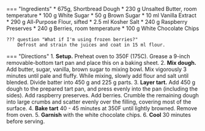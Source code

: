 === "Ingredients"
    * 675g, Shortbread Dough
        * 230 g Unsalted Butter, room temperature
        * 100 g White Sugar
        * 50 g Brown Sugar
        * 10 ml Vanilla Extract
        * 290 g All-Purpose Flour, sifted
        * 2.5 ml Kosher Salt
    * 240 g Raspberry Preserves
    * 240 g Berries, room temperature
    * 100 g White Chocolate Chips

    ??? question "What if I'm using frozen berries?"
        Defrost and strain the juices and coat in 15 ml flour.

=== "Directions"
    1. **Setup.** Preheat oven to 350F (175C). Grease a 9-inch removable-bottom tart pan and place this on a baking sheet.
    2. **Mix dough.** Add butter, sugar, vanilla, brown sugar to mixing bowl. Mix vigorously 3 minutes until pale and fluffy. While mixing, slowly add flour and salt until blended. Divide batter into 450 g and 225 g parts.
    3. **Layer tart.** Add 450 g dough to the prepared tart pan, and press evenly into the pan (including the sides). Add raspberry preserves. Add berries. Crumble the remaining dough into large crumbs and scatter evenly over the filling, covering most of the surface.
    4. **Bake tart** 40 - 45 minutes at 350F until lightly browned. Remove from oven.
    5. **Garnish** with the white chocolate chips.
    6. **Cool** 30 minutes before serving.


[^1]:
    Hart, Erren. ["Rapsberry and White Chocolate Shortbread Tart."](https://www.errenskitchen.com/raspberry-and-white-chocolate-shortbread-tart/) *Erren's Kitchen.* 4 February 2017. Accessed 2019.
